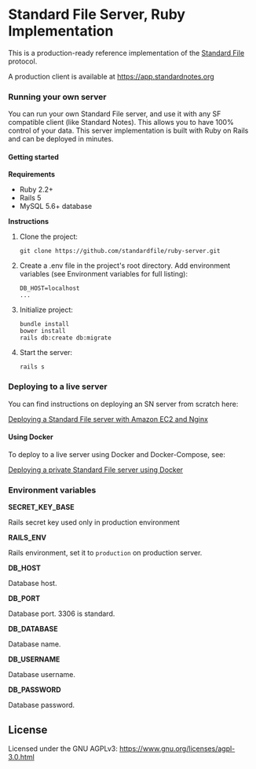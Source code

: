 # Standard File Server, Ruby Implementation

This is a production-ready reference implementation of the [Standard File](https://standardfile.org/) protocol.

A production client is available at https://app.standardnotes.org

### Running your own server
You can run your own Standard File server, and use it with any SF compatible client (like Standard Notes). This allows you to have 100% control of your data. This server implementation is built with Ruby on Rails and can be deployed in minutes.

#### Getting started

**Requirements**

- Ruby 2.2+
- Rails 5
- MySQL 5.6+ database

**Instructions**

1. Clone the project:

	```
	git clone https://github.com/standardfile/ruby-server.git
	```

2. Create a .env file in the project's root directory. Add environment variables (see Environment variables for full listing):

	```
	DB_HOST=localhost
	...
	```

3. Initialize project:

	```
	bundle install
	bower install
	rails db:create db:migrate
	```

4. Start the server:

	```
	rails s
	```

### Deploying to a live server

You can find instructions on deploying an SN server from scratch here:

[Deploying a Standard File server with Amazon EC2 and Nginx](https://docs.standardnotes.org/self-hosting/self-hosting-with-ec2-and-nginx)

#### Using Docker

To deploy to a live server using Docker and Docker-Compose, see:

[Deploying a private Standard File server using Docker](https://docs.standardnotes.org/self-hosting/self-hosting-with-docker)

### Environment variables

**SECRET_KEY_BASE**

Rails secret key used only in production environment

**RAILS_ENV**

Rails environment, set it to `production` on production server.

**DB_HOST**

Database host.

**DB_PORT**

Database port. 3306 is standard.

**DB_DATABASE**

Database name.

**DB_USERNAME**

Database username.

**DB_PASSWORD**

Database password.

## License

Licensed under the GNU AGPLv3: https://www.gnu.org/licenses/agpl-3.0.html
